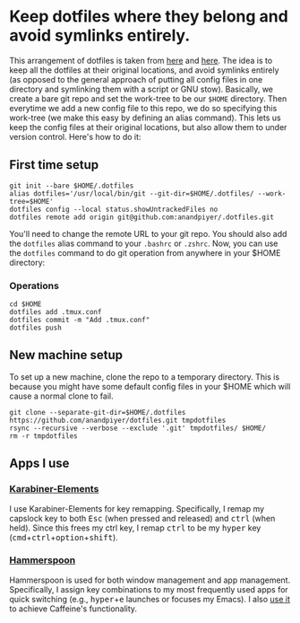 # Keep dotfiles where they belong and avoid symlinks entirely.

This arrangement of dotfiles is taken from [here](https://news.ycombinator.com/item?id=11070797) and [here](https://developer.atlassian.com/blog/2016/02/best-way-to-store-dotfiles-git-bare-repo/). The idea is to keep all the dotfiles at their original locations, and avoid symlinks entirely (as opposed to the general approach of putting all config files in one directory and symlinking them with a script or GNU stow). Basically, we create a bare git repo and set the work-tree to be our `$HOME` directory. Then everytime we add a new config file to this repo, we do so specifying this work-tree (we make this easy by defining an alias command). This lets us keep the config files at their original locations, but also allow them to under version control. Here's how to do it:

## First time setup
```
git init --bare $HOME/.dotfiles
alias dotfiles='/usr/local/bin/git --git-dir=$HOME/.dotfiles/ --work-tree=$HOME'
dotfiles config --local status.showUntrackedFiles no
dotfiles remote add origin git@github.com:anandpiyer/.dotfiles.git
```
You'll need to change the remote URL to your git repo. You should also add the `dotfiles` alias command to your `.bashrc` or  `.zshrc`. Now, you can use the `dotfiles` command to do git operation from anywhere in your $HOME directory:

### Operations
```
cd $HOME 
dotfiles add .tmux.conf
dotfiles commit -m "Add .tmux.conf"
dotfiles push
```
## New machine setup
To set up a new machine, clone the repo to a temporary directory. This is because you might have some default config files in your $HOME which will cause a normal clone to fail. 
```
git clone --separate-git-dir=$HOME/.dotfiles https://github.com/anandpiyer/dotfiles.git tmpdotfiles
rsync --recursive --verbose --exclude '.git' tmpdotfiles/ $HOME/
rm -r tmpdotfiles
```
## Apps I use

### [Karabiner-Elements](https://pqrs.org/osx/karabiner/)
I use Karabiner-Elements for key remapping. Specifically, I remap my capslock key to both <kbd>Esc</kbd> (when pressed and released) and <kbd>ctrl</kbd> (when held). Since this frees my ctrl key, I remap <kbd>ctrl</kbd> to be my <kbd>hyper</kbd> key (<kbd>cmd</kbd>+<kbd>ctrl</kbd>+<kbd>option</kbd>+<kbd>shift</kbd>).

### [Hammerspoon](http://www.hammerspoon.org/)
Hammerspoon is used for both window management and app management. Specifically, I assign key combinations to my most frequently used apps for quick switching (e.g., <kbd>hyper</kbd>+<kbd>e</kbd> launches or focuses my Emacs). I also [use it](https://github.com/anandpiyer/.dotfiles/blob/b2ec2a12dfe6b8917e0304b728d680c06b06f5ba/.hammerspoon/init.lua#L20) to achieve Caffeine's functionality.
